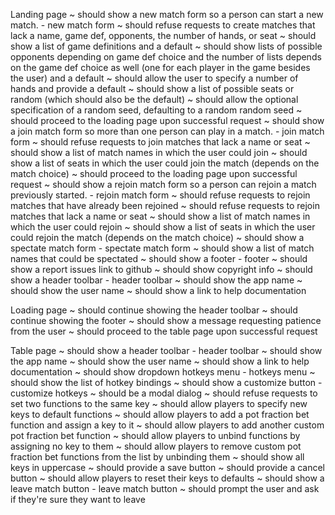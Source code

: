 Landing page
~   should show a new match form so a person can start a new match.
    - new match form
    ~   should refuse requests to create matches that lack a name, game def, opponents, the number of hands, or seat
    ~   should show a list of game definitions and a default
    ~   should show lists of possible opponents depending on game def choice and the number of lists depends on the game def choice as well (one for each player in the game besides the user) and a default
    ~   should allow the user to specify a number of hands and provide a default
    ~   should show a list of possible seats or random (which should also be the default)
    ~   should allow the optional specification of a random seed, defaulting to a random random seed
    ~   should proceed to the loading page upon successful request
~   should show a join match form so more than one person can play in a match.
    - join match form
    ~   should refuse requests to join matches that lack a name or seat
    ~   should show a list of match names in which the user could join
    ~   should show a list of seats in which the user could join the match (depends on the match choice)
    ~   should proceed to the loading page upon successful request
~   should show a rejoin match form so a person can rejoin a match previously started.
    - rejoin match form
    ~   should refuse requests to rejoin matches that have already been rejoined
    ~   should refuse requests to rejoin matches that lack a name or seat
    ~   should show a list of match names in which the user could rejoin
    ~   should show a list of seats in which the user could rejoin the match (depends on the match choice)
~   should show a spectate match form
    - spectate match form
    ~   should show a list of match names that could be spectated
~   should show a footer
    - footer
    ~   should show a report issues link to github
    ~   should show copyright info
~   should show a header toolbar
    - header toolbar
    ~   should show the app name
    ~   should show the user name
    ~   should show a link to help documentation

Loading page
~   should continue showing the header toolbar
~   should continue showing the footer
~   should show a message requesting patience from the user
~   should proceed to the table page upon successful request

Table page
~   should show a header toolbar
    - header toolbar
    ~   should show the app name
    ~   should show the user name
    ~   should show a link to help documentation
    ~   should show dropdown hotkeys menu
        - hotkeys menu
        ~   should show the list of hotkey bindings
        ~   should show a customize button
            - customize hotkeys
            ~   should be a modal dialog
            ~   should refuse requests to set two functions to the same key
            ~   should allow players to specify new keys to default functions
            ~   should allow players to add a pot fraction bet function and assign a key to it
            ~   should allow players to add another custom pot fraction bet function
            ~   should allow players to unbind functions by assigning no key to them
            ~   should allow players to remove custom pot fraction bet functions from the list by unbinding them
            ~   should show all keys in uppercase
            ~   should provide a save button
            ~   should provide a cancel button
            ~   should allow players to reset their keys to defaults
    ~   should show a leave match button
        - leave match button
        ~   should prompt the user and ask if they're sure they want to leave
